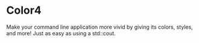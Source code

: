 # Color4
Make your command line application more vivid by giving its colors, styles, and more! Just as easy as using a std::cout.
